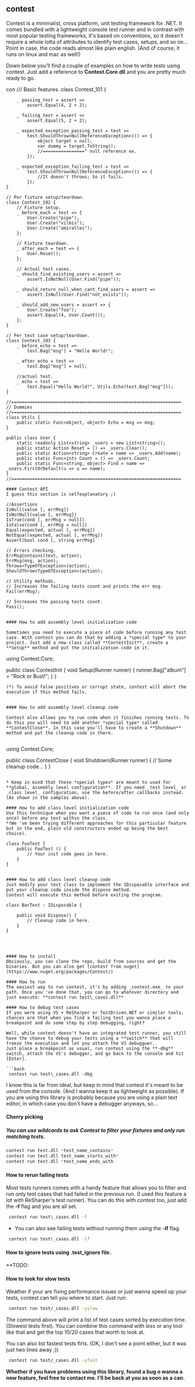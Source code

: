## contest
Contest is a minimalist, cross platform, unit testing framework for .NET. It comes bundled with a lightweight console test runner and  in contrast with most popular testing frameworks, it's based on conventions, so it doesn't require a whole lotta of attributes to identify test cases, setups, and so on... Point in case, the code reads almost like plain english.
(And of course, it runs on linux and mac as well!)

Down below you’ll find a couple of examples on how to write tests using contest. Just add a reference to **Contest.Core.dll** and you are pretty much ready to go.

con
    /// Basic features.
    class Contest_101 {

		_ passing_test = assert => 
			assert.Equal(4, 2 + 2);

		_ failing_test = assert =>
			assert.Equal(5, 2 + 2);
	
		_ expected_exception_passing_test = test =>
			test.ShouldThrow<NullReferenceException>(() => {
				object target = null;
				var dummy = target.ToString();
				//================^ null reference ex.
			});
	
		_ expected_exception_failing_test = test =>
			test.ShouldThrow<NullReferenceException>(() => {
				//It doesn't throws; So it fails.
			});
    }
    
    // Per fixture setup/teardown.
    class Contest_102 {
		// Fixture setup.
		_ before_each = test => {
			User.Create("pipe");
			User.Create("vilmis");
			User.Create("amiralles");
		};

		// Fixture teardown.
		_ after_each = test => {
			User.Reset();
		};
		
		// Actual test cases.
		_ should_find_existing_users = assert => 
			assert.IsNotNull(User.Find("pipe"));

		_ should_return_null_when_cant_find_users = assert => 
			assert.IsNull(User.Find("not_exists"));

		_ should_add_new_users = assert => {
			User.Create("foo");
			assert.Equal(4, User.Count());
		};
    }

	// Per test case setup/teardown.
	class Contest_103 {
		_ before_echo = test => 
			test.Bag["msg"] = "Hello World!";

		_ after_echo = test => 
			test.Bag["msg"] = null;

        //actual test.
		_ echo = test => 
			test.Equal("Hello World!", Utils.Echo(test.Bag["msg"]));
	}

    //=================================================================
    // Dummies
    //=================================================================
	class Utils {
		public static Func<object, object> Echo = msg => msg;
	}
	
	public class User {	
		static readonly List<string> _users = new List<string>();
		public static Action Reset = () => _users.Clear();
		public static Action<string> Create = name => _users.Add(name);
		public static Func<int> Count = () => _users.Count;
		public static Func<string, object> Find = name => _users.FirstOrDefault(u => u == name);
	}
    //=================================================================
```
#### Contest API
I guess this section is selfexplanatory ;)

```
	//Assertions
	IsNull(value [, errMsg])
	IsNotNull(value [, errMsg])
	IsTrue(cond [, errMsg = null])
	IsFalse(cond [, errMsg = null])
	Equal(expected, actual [, errMsg])
	NotEqual(expected, actual [, errMsg])
	Assert(bool cond [, string errMsg]

	// Errors checking.
	ErrMsgContains(text, action);
	ErrMsg(msg, action);
	Throws<TypeOfException>(action);
	ShouldThrow<TypeOfException>(action);

	// Utility methods.
	// Increases the failing tests count and prints the err msg.
	Fail(errMsg);

	// Increases the passing tests count.
	Pass();
```
		
#### How to add assembly level initialization code

Sometimes you need to execute a piece of code before running any test case. With contest you can do that by adding a *special type* to your project. Just add a new class called **ContestInit**, create a **Setup** method and put the initialization code in it.

```
using Contest.Core;

public class ContestInit {
	void Setup(Runner runner) {
		runner.Bag["album"] = "Rock or Bust!";
	}
}
```
(*) To avoid false positives or corrupt state, contest will abort the execution if this method fails.


#### How to add assembly level cleanup code

Contest also allows you to run code when it finishes running tests. To do this you will need to add another *special type* called **ContestClose**. In this case you'll have to create a **Shutdown** method and put the cleanup code in there.


```
using Contest.Core;

public class ContestClose {
	void Shutdown(Runner runner) {
		// Some cleanup code...
	}
}
```

* Keep in mind that these *special types* are meant to used for **global, assmebly level configuration**. If you need _test level_ or _class level_ configuration, use the before/after callbacks instead. (As shown in the samples above).

#### How to add class level initialization code
Use this technique when you want a piece of code to run once (and only once) before any test within the class.
*(We 've been trying different approaches for this particular feature but in the end, plain old constructors ended up being the best choice).

```
	class FooTest {
		public FooTest () {
			// Your init code goes in here.
		}
	}

```

#### How to add class level cleanup code
Just modify your test class to implement the IDisposable interface and put your cleanup code inside the dispose method.
Contest will execute this method before exiting the program.

```
	class BarTest : IDisposable {

		public void Dispose() {
			// Cleanup code in here.
		}
	}

```



#### How to install
Obviously, you can clone the repo, build from sources and get the binaries. But you can also get [contest from nuget](https://www.nuget.org/packages/Contest/)

#### How to run
The easiest way to run contest, it's by adding _contest.exe_ to your path. Once you 've done that, you can go to whatever directory and just execute: **contest run test\_cases.dll**

#### How to debug test cases
If you were using VS + ReSharper or TestDriven.NET or similar tools, chances are that when you find a failing test you wanna place a breakpoint and do some step by step debugging, right?

Well, while contest doesn't have an integrated test runner, you still have the chance to debug your tests using a **switch** that will freeze the execution and let you attach the VS debugguer.
Just place a breakpoint as usual, run contest using the **-dbg** switch, attach the VS's debugger, and go back to the console and hit [Enter].

```bash
 contest run test\_cases.dll -dbg
```

I know this is far from ideal, but keep in mind that contest it's meant to be used from the console. (And I wanna keep it as lightweight as possible).
If you are using this library is probably because you are using a plain text editor, in which case you don't have a debugger anyways, so...


#### Cherry picking
##### You can use wildcards to ask Contest to filter your fixtures and only run matching tests.
```bash
contest run test.dll *test_name_contains*
contest run test.dll test_name_starts_with*
contest run test.dll *test_name_ends_with
```

#### How to rerun failing tests
Most tests runners comes with a handy feature that allows you to filter and run only test cases that had failed in the previous run. (I used this feature a lot with ReSharper's test runner). You can do this with contest too, just add the **-f** flag and you are all set.

```bash
 contest run test\_cases.dll -f
```
* You can also see failing tests without running them using the **-lf** flag.

```bash
 contest run test\_cases.dll -lf
```

#### How to ignore tests using .test\_ignore file.
**TODO:


#### How to look for slow tests
Weather if your are fixing performance issues or just wanna speed up your tests, contest can tell you where to start. Just run:

```bash
 contest run test/_cases.dll -yslow
```

The command above will print a list of test cases sorted by execution time. (Slowest tests first).
You can combine this command with *less* or any tool like that and get the top 10/20 cases that worth to look at.

You can also list fastest tests firts. (OK, I don't see a point either, but it was just two lines away ;))
```bash
 contest run test/_cases.dll -yfast
```


**Whether if you have problems using this library, found a bug o wanna a new feature, feel free to contact me. I'll be back at you as soon as a can.**

